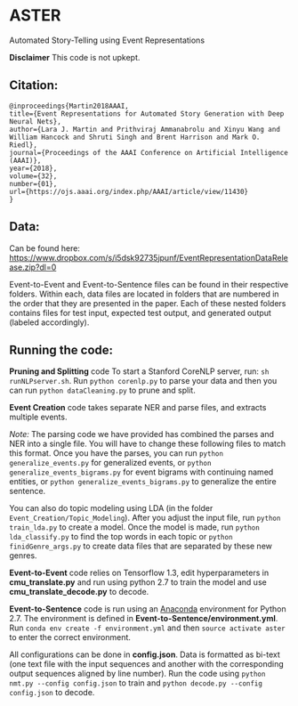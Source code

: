 # ASTER
Automated Story-Telling using Event Representations

**Disclaimer** This code is not upkept.

## Citation:
```
@inproceedings{Martin2018AAAI, 
title={Event Representations for Automated Story Generation with Deep Neural Nets}, 
author={Lara J. Martin and Prithviraj Ammanabrolu and Xinyu Wang and William Hancock and Shruti Singh and Brent Harrison and Mark O. Riedl}, 
journal={Proceedings of the AAAI Conference on Artificial Intelligence (AAAI)}, 
year={2018}, 
volume={32},
number={01},
url={https://ojs.aaai.org/index.php/AAAI/article/view/11430}
}
```

## Data:
Can be found here: https://www.dropbox.com/s/i5dsk92735jpunf/EventRepresentationDataRelease.zip?dl=0

Event-to-Event and Event-to-Sentence files can be found in their respective folders. Within each, data files are located in folders that are numbered in the order that they are presented in the paper. Each of these nested folders contains files for test input, expected test output, and generated output (labeled accordingly).

## Running the code:
**Pruning and Splitting** code
To start a Stanford CoreNLP server, run: `sh runNLPserver.sh`. Run `python corenlp.py` to parse your data and then you can run `python dataCleaning.py` to prune and split.

**Event Creation** code takes separate NER and parse files, and extracts multiple events.

*Note:* The parsing code we have provided has combined the parses and NER into a single file. You will have to change these following files to match this format.
Once you have the parses, you can run `python generalize_events.py` for generalized events, or `python generalize_events_bigrams.py` for event bigrams with continuing named entities, or `python generalize_events_bigrams.py` to generalize the entire sentence.

You can also do topic modeling using LDA (in the folder `Event_Creation/Topic_Modeling`). After you adjust the input file, run `python train_lda.py` to create a model. Once the model is made, run `python lda_classify.py` to find the top words in each topic or `python finidGenre_args.py` to create data files that are separated by these new genres.

**Event-to-Event** code relies on Tensorflow 1.3, edit hyperparameters in **cmu_translate.py** and run using python 2.7 to train the model and use **cmu_translate_decode.py** to decode.


**Event-to-Sentence** code is run using an [Anaconda](https://www.anaconda.com/download/#linux "Anaconda 2") environment for Python 2.7. The environment is defined in **Event-to-Sentence/environment.yml**. Run `conda env create -f environment.yml` and then `source activate aster` to enter the correct environment.

All configurations can be done in **config.json**. Data is formatted as bi-text (one text file with the input sequences and another with the corresponding output sequences aligned by line number). Run the code using `python nmt.py --config config.json` to train and `python decode.py --config config.json` to decode.
